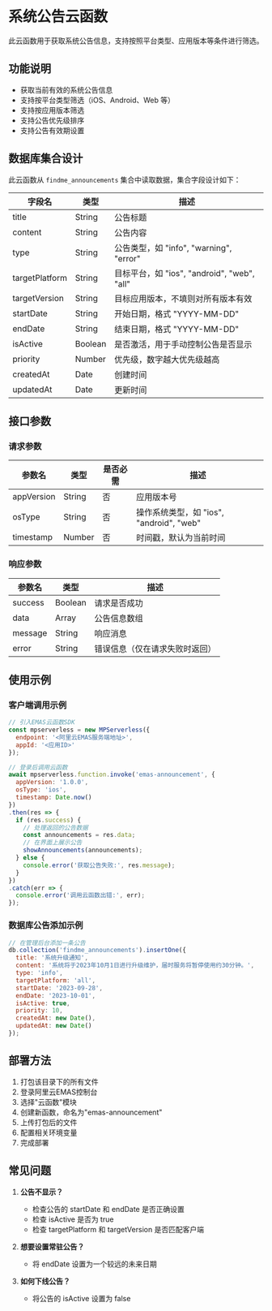 # 系统公告云函数

此云函数用于获取系统公告信息，支持按照平台类型、应用版本等条件进行筛选。

## 功能说明

- 获取当前有效的系统公告信息
- 支持按平台类型筛选（iOS、Android、Web 等）
- 支持按应用版本筛选
- 支持公告优先级排序
- 支持公告有效期设置

## 数据库集合设计

此云函数从 `findme_announcements` 集合中读取数据，集合字段设计如下：

| 字段名 | 类型 | 描述 |
|--------|------|------|
| title | String | 公告标题 |
| content | String | 公告内容 |
| type | String | 公告类型，如 "info", "warning", "error" |
| targetPlatform | String | 目标平台，如 "ios", "android", "web", "all" |
| targetVersion | String | 目标应用版本，不填则对所有版本有效 |
| startDate | String | 开始日期，格式 "YYYY-MM-DD" |
| endDate | String | 结束日期，格式 "YYYY-MM-DD" |
| isActive | Boolean | 是否激活，用于手动控制公告是否显示 |
| priority | Number | 优先级，数字越大优先级越高 |
| createdAt | Date | 创建时间 |
| updatedAt | Date | 更新时间 |

## 接口参数

### 请求参数

| 参数名 | 类型 | 是否必需 | 描述 |
|--------|------|----------|------|
| appVersion | String | 否 | 应用版本号 |
| osType | String | 否 | 操作系统类型，如 "ios", "android", "web" |
| timestamp | Number | 否 | 时间戳，默认为当前时间 |

### 响应参数

| 参数名 | 类型 | 描述 |
|--------|------|------|
| success | Boolean | 请求是否成功 |
| data | Array | 公告信息数组 |
| message | String | 响应消息 |
| error | String | 错误信息（仅在请求失败时返回） |

## 使用示例

### 客户端调用示例

```javascript
// 引入EMAS云函数SDK
const mpserverless = new MPServerless({
  endpoint: '<阿里云EMAS服务端地址>',
  appId: '<应用ID>'
});

// 登录后调用云函数
await mpserverless.function.invoke('emas-announcement', {
  appVersion: '1.0.0',
  osType: 'ios',
  timestamp: Date.now()
})
.then(res => {
  if (res.success) {
    // 处理返回的公告数据
    const announcements = res.data;
    // 在界面上展示公告
    showAnnouncements(announcements);
  } else {
    console.error('获取公告失败:', res.message);
  }
})
.catch(err => {
  console.error('调用云函数出错:', err);
});
```

### 数据库公告添加示例

```javascript
// 在管理后台添加一条公告
db.collection('findme_announcements').insertOne({
  title: '系统升级通知',
  content: '系统将于2023年10月1日进行升级维护，届时服务将暂停使用约30分钟。',
  type: 'info',
  targetPlatform: 'all',
  startDate: '2023-09-28',
  endDate: '2023-10-01',
  isActive: true,
  priority: 10,
  createdAt: new Date(),
  updatedAt: new Date()
});
```

## 部署方法

1. 打包该目录下的所有文件
2. 登录阿里云EMAS控制台
3. 选择"云函数"模块
4. 创建新函数，命名为"emas-announcement"
5. 上传打包后的文件
6. 配置相关环境变量
7. 完成部署

## 常见问题

1. **公告不显示？**
   - 检查公告的 startDate 和 endDate 是否正确设置
   - 检查 isActive 是否为 true
   - 检查 targetPlatform 和 targetVersion 是否匹配客户端

2. **想要设置常驻公告？**
   - 将 endDate 设置为一个较远的未来日期

3. **如何下线公告？**
   - 将公告的 isActive 设置为 false 